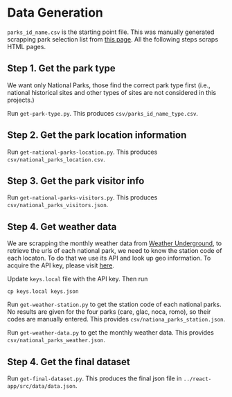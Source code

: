 # Data Generation

```parks_id_name.csv``` is the starting point file. This was manually generated scrapping park selection list from [this page](https://www.nps.gov/findapark/index.htm). All the following steps scraps HTML pages.

## Step 1. Get the park type

We want only National Parks, those find the correct park type first (i.e., national historical sites and other types of sites are not considered in this projects.)

Run ```get-park-type.py```. This produces ```csv/parks_id_name_type.csv```.

## Step 2. Get the park location information

Run ```get-national-parks-location.py```. This produces ```csv/national_parks_location.csv```.

## Step 3. Get the park visitor info

Run ```get-national-parks-visitors.py```. This produces ```csv/national_parks_visitors.json```.

## Step 4. Get weather data

We are scrapping the monthly weather data from [Weather Underground](http://www.wunderground.com), to retrieve the urls of each national park, we need to know the station code of each locaton. To do that we use its API and look up geo information. To acquire the API key, please visit [here](https://www.wunderground.com/weather/api).

Update ```keys.local``` file with the API key. Then run
```
cp keys.local keys.json
```

Run ```get-weather-station.py``` to get the station code of each national parks. No results are given for the four parks (care, glac, noca, romo), so their codes are manually entered. This provides ```csv/nationa_parks_station.json```.

Run ```get-weather-data.py``` to get the monthly weather data. This provides ```csv/national_parks_weather.json```.

## Step 4. Get the final dataset

Run ```get-final-dataset.py```. This produces the final json file in ```../react-app/src/data/data.json```.
